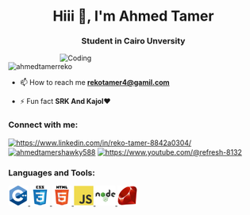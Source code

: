 
<h1 align="center">Hiii 👋, I'm Ahmed Tamer</h1>
<h3 align="center">Student in Cairo Unversity</h3>

<img align="right" alt="Coding" width="400" src="https://raw.githubusercontent.com/Explore-AI/Pictures/master/alx-courses/aice/pictures/Completion_badge.gif">

<p align="left"> <img src="https://komarev.com/ghpvc/?username=ahmedtamerreko&label=Profile%20views&color=0e75b6&style=flat" alt="ahmedtamerreko" /> </p>

- 📫 How to reach me **rekotamer4@gamil.com**

- ⚡ Fun fact **SRK And Kajol❤️**

<h3 align="left">Connect with me:</h3>
<p align="left">
<a href="https://www.linkedin.com/in/reko-tamer-8842a0304/" target="blank"><img align="center" src="https://raw.githubusercontent.com/rahuldkjain/github-profile-readme-generator/master/src/images/icons/Social/linked-in-alt.svg" alt="https://www.linkedin.com/in/reko-tamer-8842a0304/" height="30" width="40" /></a>
<a href="https://instagram.com/ahmedtamershawky588" target="blank"><img align="center" src="https://raw.githubusercontent.com/rahuldkjain/github-profile-readme-generator/master/src/images/icons/Social/instagram.svg" alt="ahmedtamershawky588" height="30" width="40" /></a>
<a href="https://www.youtube.com/@refresh-8132" target="blank"><img align="center" src="https://raw.githubusercontent.com/rahuldkjain/github-profile-readme-generator/master/src/images/icons/Social/youtube.svg" alt="https://www.youtube.com/@refresh-8132" height="30" width="40" /></a>
</p>

<h3 align="bottom-left">Languages and Tools:</h3>
<p align="bottom-left"> <a href="https://www.w3schools.com/cpp/" target="_blank" rel="noreferrer"> <img src="https://raw.githubusercontent.com/devicons/devicon/master/icons/cplusplus/cplusplus-original.svg" alt="cplusplus" width="40" height="40"/> </a> <a href="https://www.w3schools.com/css/" target="_blank" rel="noreferrer"> <img src="https://raw.githubusercontent.com/devicons/devicon/master/icons/css3/css3-original-wordmark.svg" alt="css3" width="40" height="40"/> </a> <a href="https://www.w3.org/html/" target="_blank" rel="noreferrer"> <img src="https://raw.githubusercontent.com/devicons/devicon/master/icons/html5/html5-original-wordmark.svg" alt="html5" width="40" height="40"/> </a> <a href="https://developer.mozilla.org/en-US/docs/Web/JavaScript" target="_blank" rel="noreferrer"> <img src="https://raw.githubusercontent.com/devicons/devicon/master/icons/javascript/javascript-original.svg" alt="javascript" width="40" height="40"/> </a> <a href="https://nodejs.org" target="_blank" rel="noreferrer"> <img src="https://raw.githubusercontent.com/devicons/devicon/master/icons/nodejs/nodejs-original-wordmark.svg" alt="nodejs" width="40" height="40"/> </a> <a href="https://www.ruby-lang.org/en/" target="_blank" rel="noreferrer"> <img src="https://raw.githubusercontent.com/devicons/devicon/master/icons/ruby/ruby-original.svg" alt="ruby" width="40" height="40"/> </a> </p>




